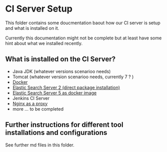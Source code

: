 # CI Server Setup

This folder contains some doucmentation baout how our CI server is setup and what is installed on it.

Currently this documentation might not be complete but at least have some hint about what we installed recently.

## What is installed on the CI Server?

* Java JDK (whatever versions scenarioo needs)
* Tomcat (whatever version scenarioo needs, currently 7 ? )
* [Docker](docker.md) 
* [Elastic Search Server 2 (direct package installation)](Elasticsearch-2.md)
* [Elastic Search Server 5 as docker image](Elasticsearch-5.md)
* Jenkins CI Server
* [Nginx as a proxy](nginx.md)
* more ... to be completed 

## Further instructions for different tool installations and configurations

See further md files in this folder.
